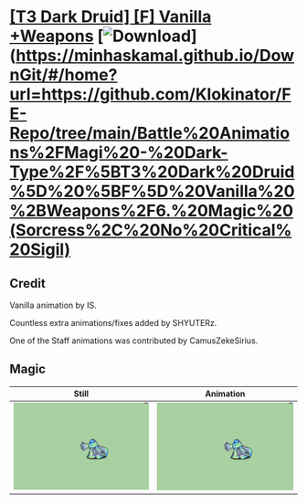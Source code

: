 # [\[T3 Dark Druid\] \[F\] Vanilla +Weapons](./) [![Download](https://img.shields.io/badge/Download--red?style=social&logo=github)](https://minhaskamal.github.io/DownGit/#/home?url=https://github.com/Klokinator/FE-Repo/tree/main/Battle%20Animations%2FMagi%20-%20Dark-Type%2F%5BT3%20Dark%20Druid%5D%20%5BF%5D%20Vanilla%20%2BWeapons%2F6.%20Magic%20(Sorcress%2C%20No%20Critical%20Sigil)

## Credit

Vanilla animation by IS. 

Countless extra animations/fixes added by SHYUTERz.

One of the Staff animations was contributed by CamusZekeSirius.

## Magic

| Still | Animation |
| :---: | :-------: |
| ![Magic still](./Magic_000.png) | ![Magic animation](./Magic.gif) |
